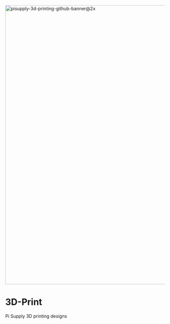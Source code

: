 <img width="882" alt="pisupply-3d-printing-github-banner@2x" src="https://user-images.githubusercontent.com/1878314/78554469-1d4c5c00-7803-11ea-8268-2385db0a99f5.png">

# 3D-Print

Pi Supply 3D printing designs
